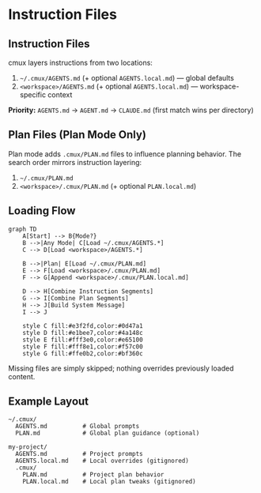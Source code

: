 # Instruction Files

## Instruction Files

cmux layers instructions from two locations:

1. `~/.cmux/AGENTS.md` (+ optional `AGENTS.local.md`) — global defaults
2. `<workspace>/AGENTS.md` (+ optional `AGENTS.local.md`) — workspace-specific context

**Priority:** `AGENTS.md` → `AGENT.md` → `CLAUDE.md` (first match wins per directory)

## Plan Files (Plan Mode Only)

Plan mode adds `.cmux/PLAN.md` files to influence planning behavior. The search order mirrors instruction layering:

1. `~/.cmux/PLAN.md`
2. `<workspace>/.cmux/PLAN.md` (+ optional `PLAN.local.md`)

## Loading Flow

```mermaid
graph TD
    A[Start] --> B{Mode?}
    B -->|Any Mode| C[Load ~/.cmux/AGENTS.*]
    C --> D[Load <workspace>/AGENTS.*]

    B -->|Plan| E[Load ~/.cmux/PLAN.md]
    E --> F[Load <workspace>/.cmux/PLAN.md]
    F --> G[Append <workspace>/.cmux/PLAN.local.md]

    D --> H[Combine Instruction Segments]
    G --> I[Combine Plan Segments]
    H --> J[Build System Message]
    I --> J

    style C fill:#e3f2fd,color:#0d47a1
    style D fill:#e1bee7,color:#4a148c
    style E fill:#fff3e0,color:#e65100
    style F fill:#fff8e1,color:#f57c00
    style G fill:#ffe0b2,color:#bf360c
```

Missing files are simply skipped; nothing overrides previously loaded content.

## Example Layout

```
~/.cmux/
  AGENTS.md          # Global prompts
  PLAN.md            # Global plan guidance (optional)

my-project/
  AGENTS.md          # Project prompts
  AGENTS.local.md    # Local overrides (gitignored)
  .cmux/
    PLAN.md          # Project plan behavior
    PLAN.local.md    # Local plan tweaks (gitignored)
```

